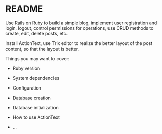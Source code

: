 # README

Use Rails on Ruby to build a simple blog, implement user registration and login, logout, control permissions for operations, use CRUD methods to create, edit, delete posts, etc..

Install ActionText, use Trix editor to realize the better layout of the post content, so that the layout is better.

Things you may want to cover:

* Ruby version

* System dependencies

* Configuration

* Database creation

* Database initialization

* How to use ActionText

* ...
